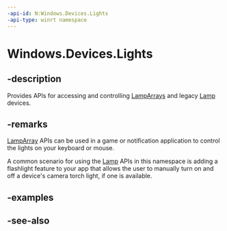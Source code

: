 ```yaml
---
-api-id: N:Windows.Devices.Lights
-api-type: winrt namespace
---
```


# Windows.Devices.Lights

## -description
Provides APIs for accessing and controlling [LampArrays](lamparray.md) and legacy [Lamp](lamp.md) devices.
## -remarks
[LampArray](lamparray.md) APIs can be used in a game or notification application to control the lights on your keyboard or mouse.

A common scenario for using the [Lamp](lamp.md) APIs in this namespace is adding a flashlight feature to your app that allows the user to manually turn on and off a device's camera torch light, if one is available.
## -examples

## -see-also
